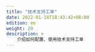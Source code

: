 ```yaml
---
title: "技术支持工单"
date: 2022-01-18T18:43:42+08:00
edition: ee
weight: 20
description: >
    介绍如何配置、使用技术支持工单
---
```


